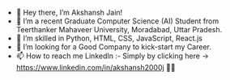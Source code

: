 - 👋 Hey there, I’m Akshansh Jain!
- 👀 I’m a recent Graduate Computer Science (AI) Student from Teerthanker Mahaveer University, Moradabad, Uttar Pradesh.
- 🌱 I’m skilled in Python, HTML, CSS, JavaScript, React.js
- 💞️ I’m looking for a Good Company to kick-start my Career.
- 📫 How to reach me LinkedIn :- Simply by clicking here -> https://www.linkedin.com/in/akshansh2000j 👍🏻

<!---
AkshanshJain28/AkshanshJain28 is a ✨ special ✨ repository because its `README.md` (this file) appears on your GitHub profile.
You can click the Preview link to take a look at your changes.
--->
